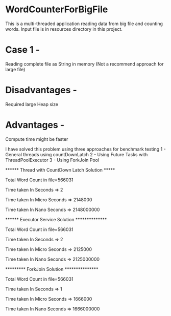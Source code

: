 # WordCounterForBigFile
This is a multi-threaded application reading data from big file and counting words.
Input file is in resources directory in this project.

# Case 1 - 
Reading complete file as String in memory (Not a recommend approach for large file)

# Disadvantages -
Required large Heap size

# Advantages -
Compute time might be faster

I have solved this problem using three approaches for benchmark testing 
1 - General threads using countDownLatch
2 - Using Future Tasks with ThreadPoolExecutor
3 - Using ForkJoin Pool

****** Thread with CountDown Latch Solution *****

Total Word Count in file=566031

Time taken In Seconds       => 2

Time taken In Micro Seconds => 2148000

Time taken In Nano Seconds  => 2148000000

****** Executor Service Solution **************

Total Word Count in file=566031

Time taken In Seconds       => 2

Time taken In Micro Seconds => 2125000

Time taken In Nano Seconds  => 2125000000

********* ForkJoin Solution ***************

Total Word Count in file=566031

Time taken In Seconds       => 1

Time taken In Micro Seconds => 1666000

Time taken In Nano Seconds  => 1666000000



